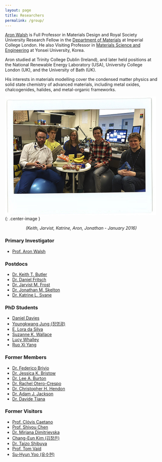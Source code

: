 ```yaml
---
layout: page
title: Researchers 
permalink: /group/
---
```


[Aron Walsh](http://www.imperial.ac.uk/people/a.walsh) is Full Professor in Materials Design and Royal Society University Research Fellow in the [Department of Materials](https://www.imperial.ac.uk/engineering/departments/materials) at Imperial College London. 
He also Visiting Professor in [Materials Science and Engineering](http://mse.yonsei.ac.kr/eng/) at Yonsei University, Korea.

Aron studied at Trinity College Dublin (Ireland), and later held positions at the National Renewable Energy Laboratory (USA), University College London (UK), and the University of Bath (UK).

His interests in materials modelling cover the condensed matter physics 
and solid state chemistry of advanced materials, including 
metal oxides, chalcogenides, halides, and metal-organic frameworks. 

![](/assets/pdra_2016.jpg){: .center-image }
*<center>(Keith, Jarvist, Katrine, Aron, Jonathan - January 2016)</center>*

### Primary Investigator
- [Prof. Aron Walsh](https://scholar.google.co.uk/citations?user=Ktvn91gAAAAJ&hl=en)

### Postdocs
- [Dr. Keith T. Butler](https://scholar.google.co.uk/citations?user=eruLmgUAAAAJ&hl=en)
- [Dr. Daniel Fritsch](http://www.bath.ac.uk/person/1205975)
- [Dr. Jarvist M. Frost](https://scholar.google.co.uk/citations?user=qNlfsFEAAAAJ&hl=en)
- [Dr. Jonathan M. Skelton](https://scholar.google.co.uk/citations?user=FAK4WzwAAAAJ&hl=en)
- [Dr. Katrine L. Svane](https://scholar.google.co.uk/citations?user=1x7ZtTEAAAAJ&hl=en)

### PhD Students
- [Daniel Davies](http://www.bath.ac.uk/person/961144)
- [Youngkwang Jung (정영광)](https://scholar.google.co.kr/citations?user=gKwOFtUAAAAJ&hl=en)
- [E. Lora da Silva](https://scholar.google.co.uk/citations?user=VqvhWVoAAAAJ&hl=en)
- [Suzanne K. Wallace](https://scholar.google.co.uk/citations?user=sZ6ZWoAAAAAJ&hl=en)
- [Lucy Whalley](http://www.cdt-pv.org/user/profile/researcher/19/)
- [Ruo Xi Yang](https://scholar.google.co.uk/citations?user=Il_KFS8AAAAJ&hl=en)

### Former Members
- [Dr. Federico Brivio](https://scholar.google.co.uk/citations?user=epCA0qoAAAAJ&hl=en)
- [Dr. Jessica K. Bristow](https://scholar.google.co.uk/citations?user=wP_frhsAAAAJ&hl=en)
- [Dr. Lee A. Burton](https://scholar.google.co.uk/citations?user=fEp-jzkAAAAJ&hl=en)
- [Dr. Rachel Otero-Crespo](https://scholar.google.co.uk/citations?user=WQ2GSygAAAAJ&hl=en)
- [Dr. Christopher H. Hendon](https://scholar.google.co.uk/citations?user=0cqrNGkAAAAJ&hl=en)
- [Dr. Adam J. Jackson](https://scholar.google.co.uk/citations?user=0aWeSroAAAAJ&hl=en)
- [Dr. Davide Tiana](https://scholar.google.co.uk/citations?user=4VjMg_cAAAAJ&hl=en)

### Former Visitors
- [Prof. Clóvis Caetano](http://www.bv.fapesp.br/pt/pesquisador/34209/clovis-caetano/)
- [Prof. Shiyou Chen](https://scholar.google.co.uk/citations?user=ZGmDGb0AAAAJ&hl=en)
- [Dr. Mirjana Dimitrievska](https://scholar.google.co.uk/citations?user=ytV8eIQAAAAJ&hl=en)
- [Chang-Eun Kim (김창은)](https://scholar.google.co.uk/citations?user=20AziH8AAAAJ&hl=en)
- [Dr. Taizo Shibuya](https://scholar.google.com/citations?user=CGWpbEwAAAAJ&hl=ja)
- [Prof. Tom Vaid](https://scholar.google.com/citations?user=c_2f970AAAAJ&hl=en)
- [Su-Hyun Yoo (유수현)](https://scholar.google.co.uk/citations?user=VhIOTvcAAAAJ&hl=en)